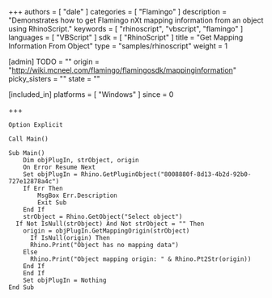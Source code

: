 +++
authors = [ "dale" ]
categories = [ "Flamingo" ]
description = "Demonstrates how to get Flamingo nXt mapping information from an object using RhinoScript."
keywords = [ "rhinoscript", "vbscript", "flamingo" ]
languages = [ "VBScript" ]
sdk = [ "RhinoScript" ]
title = "Get Mapping Information From Object"
type = "samples/rhinoscript"
weight = 1

[admin]
TODO = ""
origin = "http://wiki.mcneel.com/flamingo/flamingosdk/mappinginformation"
picky_sisters = ""
state = ""

[included_in]
platforms = [ "Windows" ]
since = 0

+++

```vbnet
Option Explicit

Call Main()

Sub Main()
	Dim objPlugIn, strObject, origin
	On Error Resume Next
	Set objPlugIn = Rhino.GetPluginObject("8008880f-8d13-4b2d-92b0-727e12878a4c")
	If Err Then
		MsgBox Err.Description
		Exit Sub
	End If
	strObject = Rhino.GetObject("Select object")
  If Not IsNull(strObject) And Not strObject = "" Then
  	origin = objPlugIn.GetMappingOrigin(strObject)
	  If IsNull(origin) Then
      Rhino.Print("Object has no mapping data")
    Else
      Rhino.Print("Object mapping origin: " & Rhino.Pt2Str(origin))
    End If
	End If
	Set objPlugIn = Nothing
End Sub
```
